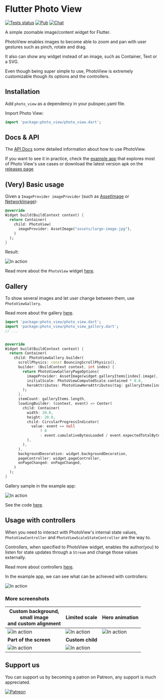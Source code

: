 # Flutter Photo View 

[![Tests status](https://img.shields.io/github/actions/workflow/status/bluefireteam/photo_view/ci.yml?branch=master)](https://github.com/bluefireteam/photo_view/actions) [![Pub](https://img.shields.io/pub/v/photo_view.svg?style=popout)](https://pub.dartlang.org/packages/photo_view) [![Chat](https://img.shields.io/discord/509714518008528896)](https://discord.gg/pxrBmy4)

A simple zoomable image/content widget for Flutter.

PhotoView enables images to become able to zoom and pan with user gestures such as pinch, rotate and drag.

It also can show any widget instead of an image, such as Container, Text or a SVG. 

Even though being super simple to use, PhotoView is extremely customizable though its options and the controllers. 


## Installation

Add `photo_view` as a dependency in your pubspec.yaml file.

Import Photo View:
```dart
import 'package:photo_view/photo_view.dart';
```

## Docs & API

The [API Docs](https://pub.dartlang.org/documentation/photo_view/latest/photo_view/photo_view-library.html) some detailed information about how to use PhotoView.


If you want to see it in practice, check the [example app](https://github.com/bluefireteam/photo_view/tree/master/example/lib) that explores most of Photo View's use cases or download the latest version apk on the [releases page](https://github.com/bluefireteam/photo_view/releases)
 

## (Very) Basic usage

Given a `ImageProvider imageProvider` (such as [AssetImage](https://docs.flutter.io/flutter/painting/AssetImage-class.html) or [NetworkImage](https://docs.flutter.io/flutter/painting/NetworkImage-class.html)):

```dart
@override
Widget build(BuildContext context) {
  return Container(
    child: PhotoView(
      imageProvider: AssetImage("assets/large-image.jpg"),
    )
  );
}
```

Result: 

![In action](https://user-images.githubusercontent.com/6718144/56463745-45ec0380-63b0-11e9-8e56-0dba5deabb1a.gif)


Read more about the `PhotoView` widget [here](https://pub.dartlang.org/documentation/photo_view/latest/photo_view/PhotoView-class.html).


## Gallery

To show several images and let user change between them, use `PhotoViewGallery`.

Read more about the gallery [here](https://pub.dartlang.org/documentation/photo_view/latest/photo_view_gallery/PhotoViewGallery-class.html).

```dart
import 'package:photo_view/photo_view.dart';
import 'package:photo_view/photo_view_gallery.dart';
// ...


@override
Widget build(BuildContext context) {
  return Container(
    child: PhotoViewGallery.builder(
      scrollPhysics: const BouncingScrollPhysics(),
      builder: (BuildContext context, int index) {
        return PhotoViewGalleryPageOptions(
          imageProvider: AssetImage(widget.galleryItems[index].image),
          initialScale: PhotoViewComputedScale.contained * 0.8,
          heroAttributes: PhotoViewHeroAttributes(tag: galleryItems[index].id),
        );
      },
      itemCount: galleryItems.length,
      loadingBuilder: (context, event) => Center(
        child: Container(
          width: 20.0,
          height: 20.0,
          child: CircularProgressIndicator(
            value: event == null
                ? 0
                : event.cumulativeBytesLoaded / event.expectedTotalBytes,
          ),
        ),
      ),
      backgroundDecoration: widget.backgroundDecoration,
      pageController: widget.pageController,
      onPageChanged: onPageChanged,
    )
  );
}
```

Gallery sample in the example app: 

![In action](https://user-images.githubusercontent.com/6718144/56463769-e93d1880-63b0-11e9-8586-55827c95b89c.gif)

See the code [here](https://github.com/bluefireteam/photo_view/blob/master/example/lib/screens/examples/gallery/gallery_example.dart).



## Usage with controllers

When you need to interact with PhotoView's internal state values, `PhotoViewController` and `PhotoViewScaleStateController` are the way to.

Controllers, when specified to PhotoView widget, enables the author(you) to listen for state updates through a `Stream` and change those values externally.

Read more about controllers [here](https://pub.dartlang.org/documentation/photo_view/latest/photo_view/PhotoView-class.html#controllers).

In the example app, we can see what can be achieved with controllers: 

![In action](https://user-images.githubusercontent.com/6718144/56464051-3328fd00-63b7-11e9-9c4d-73b04f72a81e.gif)

### More screenshots


| **Custom background, <br>small image <br>and custom alignment** | **Limited scale** | **Hero animation** |
| ------------- | ------------- | ------------- |
| ![In action](https://user-images.githubusercontent.com/6718144/56464128-ff4ed700-63b8-11e9-802e-a933b3e79ea3.gif) | ![In action](https://user-images.githubusercontent.com/6718144/56464182-23f77e80-63ba-11e9-87a9-4838ef20af7e.gif) | ![In action](https://user-images.githubusercontent.com/6718144/56464202-9700f500-63ba-11e9-9f47-14e8bf441958.gif) |
| **Part of the screen** | **Custom child** |
| ![In action](https://user-images.githubusercontent.com/6718144/56464215-d92a3680-63ba-11e9-9c37-d4796e992123.gif) | ![In action](https://user-images.githubusercontent.com/6718144/56464225-1b537800-63bb-11e9-9c5b-ea8632c99969.gif) |

## Support us

You can support us by becoming a patron on Patreon, any support is much appreciated.

[![Patreon](https://c5.patreon.com/external/logo/become_a_patron_button.png)](https://www.patreon.com/fireslime)


